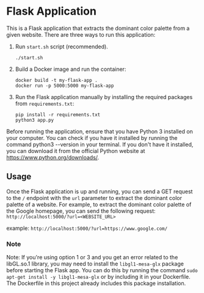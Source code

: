 # Flask Application

This is a Flask application that extracts the dominant color palette from a given website. There are three ways to run this application:



1. Run `start.sh` script (recommended).
    ```
    ./start.sh
    ```

2. Build a Docker image and run the container:
    ```
    docker build -t my-flask-app .
    docker run -p 5000:5000 my-flask-app
    ```

3. Run the Flask application manually by installing the required packages from `requirements.txt`:
    ```
    pip install -r requirements.txt
    python3 app.py
    ```

Before running the application, ensure that you have Python 3 installed on your computer. You can check if you have it installed by running the command python3 --version in your terminal. If you don't have it installed, you can download it from the official Python website at https://www.python.org/downloads/.

## Usage

Once the Flask application is up and running, you can send a GET request to the `/` endpoint with the `url` parameter to extract the dominant color palette of a website. For example, to extract the dominant color palette of the Google homepage, you can send the following request:
    ```
    http://localhost:5000/?url=<WEBSITE_URL>
    ```

example:
    ```
    http://localhost:5000/?url=https://www.google.com/
    ```

### Note

Note: If you're using option 1 or 3 and you get an error related to the libGL.so.1 library, you may need to install the `libgl1-mesa-glx` package before starting the Flask app. You can do this by running the command `sudo apt-get install -y libgl1-mesa-glx` or by including it in your Dockerfile. The Dockerfile in this project already includes this package installation.